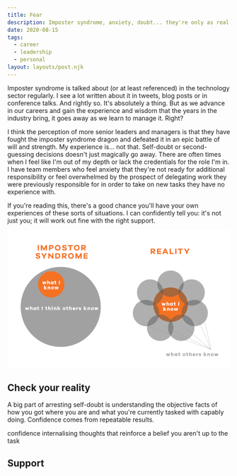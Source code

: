 ```yaml
---
title: Fear
description: Imposter syndrome, anxiety, doubt... they're only as real as you allow them to be
date: 2020-08-15
tags:
  - career
  - leadership
  - personal
layout: layouts/post.njk
---
```


Imposter syndrome is talked about (or at least referenced) in the technology sector regularly. I see a lot written about it in tweets, blog posts or in conference talks. And rightly so. It's absolutely a thing. But as we advance in our careers and gain the experience and wisdom that the years in the industry bring, it goes away as we learn to manage it. Right?

I think the perception of more senior leaders and managers is that they have fought the imposter syndrome dragon and defeated it in an epic battle of will and strength. My experience is... not that. Self-doubt or second-guessing decisions doesn't just magically go away. There are often times when I feel like I'm out of my depth or lack the credentials for the role I'm in. I have team members who feel anxiety that they're not ready for additional responsibility or feel overwhelmed by the prospect of delegating work they were previously responsible for in order to take on new tasks they have no experience with.

If you're reading this, there's a good chance you'll have your own experiences of these sorts of situations. I can confidently tell you: it's not just you; it will work out fine with the right support.

<img src="/img/blog/2020/imposter-syndrome.png" alt="venn diagram showing what you think you know intersects with what others know">

## Check your reality

A big part of arresting self-doubt is understanding the objective facts of how you got where you are and what you're currently tasked with capably doing. Confidence comes from repeatable results. 

confidence
internalising thoughts that reinforce a belief you aren't up to the task

## Support